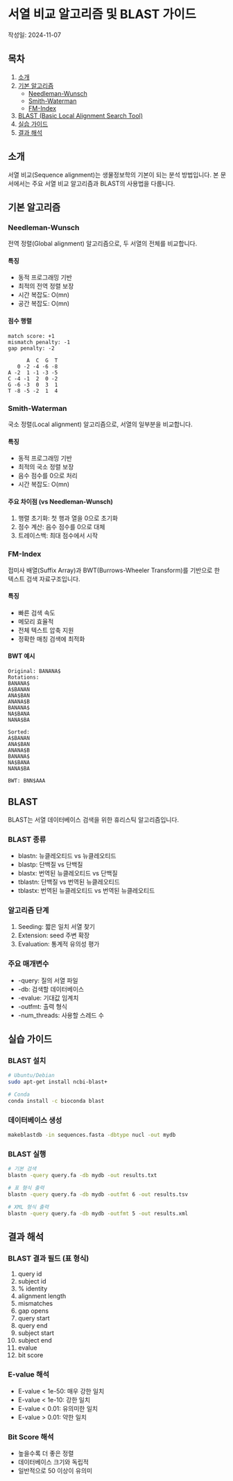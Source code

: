 # 서열 비교 알고리즘 및 BLAST 가이드
작성일: 2024-11-07

## 목차
1. [소개](#소개)
2. [기본 알고리즘](#기본-알고리즘)
   - [Needleman-Wunsch](#needleman-wunsch)
   - [Smith-Waterman](#smith-waterman)
   - [FM-Index](#fm-index)
3. [BLAST (Basic Local Alignment Search Tool)](#blast)
4. [실습 가이드](#실습-가이드)
5. [결과 해석](#결과-해석)

## 소개
서열 비교(Sequence alignment)는 생물정보학의 기본이 되는 분석 방법입니다. 본 문서에서는 주요 서열 비교 알고리즘과 BLAST의 사용법을 다룹니다.

## 기본 알고리즘

### Needleman-Wunsch
전역 정렬(Global alignment) 알고리즘으로, 두 서열의 전체를 비교합니다.

#### 특징
- 동적 프로그래밍 기반
- 최적의 전역 정렬 보장
- 시간 복잡도: O(mn)
- 공간 복잡도: O(mn)

#### 점수 행렬
```
match score: +1
mismatch penalty: -1
gap penalty: -2

      A  C  G  T
   0 -2 -4 -6 -8
A -2  1 -1 -3 -5
C -4 -1  2  0 -2
G -6 -3  0  3  1
T -8 -5 -2  1  4
```

### Smith-Waterman
국소 정렬(Local alignment) 알고리즘으로, 서열의 일부분을 비교합니다.

#### 특징
- 동적 프로그래밍 기반
- 최적의 국소 정렬 보장
- 음수 점수를 0으로 처리
- 시간 복잡도: O(mn)

#### 주요 차이점 (vs Needleman-Wunsch)
1. 행렬 초기화: 첫 행과 열을 0으로 초기화
2. 점수 계산: 음수 점수를 0으로 대체
3. 트레이스백: 최대 점수에서 시작

### FM-Index
접미사 배열(Suffix Array)과 BWT(Burrows-Wheeler Transform)를 기반으로 한 텍스트 검색 자료구조입니다.

#### 특징
- 빠른 검색 속도
- 메모리 효율적
- 전체 텍스트 압축 지원
- 정확한 매칭 검색에 최적화

#### BWT 예시
```
Original: BANANA$
Rotations:
BANANA$
A$BANAN
ANA$BAN
ANANA$B
BANANA$
NA$BANA
NANA$BA

Sorted:
A$BANAN
ANA$BAN
ANANA$B
BANANA$
NA$BANA
NANA$BA

BWT: BNN$AAA
```

## BLAST
BLAST는 서열 데이터베이스 검색을 위한 휴리스틱 알고리즘입니다.

### BLAST 종류
- blastn: 뉴클레오티드 vs 뉴클레오티드
- blastp: 단백질 vs 단백질
- blastx: 번역된 뉴클레오티드 vs 단백질
- tblastn: 단백질 vs 번역된 뉴클레오티드
- tblastx: 번역된 뉴클레오티드 vs 번역된 뉴클레오티드

### 알고리즘 단계
1. Seeding: 짧은 일치 서열 찾기
2. Extension: seed 주변 확장
3. Evaluation: 통계적 유의성 평가

### 주요 매개변수
- -query: 질의 서열 파일
- -db: 검색할 데이터베이스
- -evalue: 기대값 임계치
- -outfmt: 출력 형식
- -num_threads: 사용할 스레드 수

## 실습 가이드

### BLAST 설치
```bash
# Ubuntu/Debian
sudo apt-get install ncbi-blast+

# Conda
conda install -c bioconda blast
```

### 데이터베이스 생성
```bash
makeblastdb -in sequences.fasta -dbtype nucl -out mydb
```

### BLAST 실행
```bash
# 기본 검색
blastn -query query.fa -db mydb -out results.txt

# 표 형식 출력
blastn -query query.fa -db mydb -outfmt 6 -out results.tsv

# XML 형식 출력
blastn -query query.fa -db mydb -outfmt 5 -out results.xml
```

## 결과 해석

### BLAST 결과 필드 (표 형식)
1. query id
2. subject id
3. % identity
4. alignment length
5. mismatches
6. gap opens
7. query start
8. query end
9. subject start
10. subject end
11. evalue
12. bit score

### E-value 해석
- E-value < 1e-50: 매우 강한 일치
- E-value < 1e-10: 강한 일치
- E-value < 0.01: 유의미한 일치
- E-value > 0.01: 약한 일치

### Bit Score 해석
- 높을수록 더 좋은 정렬
- 데이터베이스 크기와 독립적
- 일반적으로 50 이상이 유의미